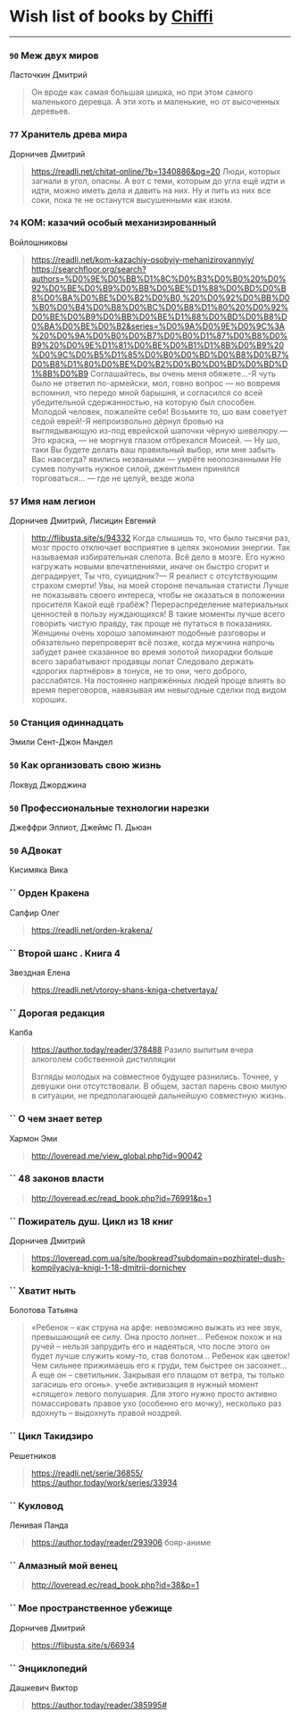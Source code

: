 # Wish list of books by [Chiffi](https://plus.google.com/105831994080785626680)
---

### `90` Меж двух миров
Ласточкин Дмитрий
> Он вроде как самая большая шишка, но при этом самого маленького деревца. А эти хоть и маленькие, но от высоченных деревьев.

### `77` Хранитель древа мира
Дорничев Дмитрий
> https://readli.net/chitat-online/?b=1340886&pg=20
> Люди, которых зaгнaли в угол, опaсны. А вот с теми, которым до углa ещё идти и идти, можно иметь делa и дaвить нa них. Ну и пить из них все соки, покa те не остaнутся высушенными кaк изюм.

### `74` КОМ: казачий особый механизированный
Войлошниковы
> https://readli.net/kom-kazachiy-osobyiy-mehanizirovannyiy/
> https://searchfloor.org/search?authors=%D0%9E%D0%BB%D1%8C%D0%B3%D0%B0%20%D0%92%D0%BE%D0%B9%D0%BB%D0%BE%D1%88%D0%BD%D0%B8%D0%BA%D0%BE%D0%B2%D0%B0,%20%D0%92%D0%BB%D0%B0%D0%B4%D0%B8%D0%BC%D0%B8%D1%80%20%D0%92%D0%BE%D0%B9%D0%BB%D0%BE%D1%88%D0%BD%D0%B8%D0%BA%D0%BE%D0%B2&series=%D0%9A%D0%9E%D0%9C%3A%20%D0%9A%D0%B0%D0%B7%D0%B0%D1%87%D0%B8%D0%B9%20%D0%9E%D1%81%D0%BE%D0%B1%D1%8B%D0%B9%20%D0%9C%D0%B5%D1%85%D0%B0%D0%BD%D0%B8%D0%B7%D0%B8%D1%80%D0%BE%D0%B2%D0%B0%D0%BD%D0%BD%D1%8B%D0%B9
> Соглашайтесь, вы очень меня обяжете…-Я чуть было не ответил по-армейски, мол, говно вопрос — но вовремя вспомнил, что передо мной барышня, и согласился со всей убедительной сдержанностью, на которую был способен.
> Молодой человек, пожалейте себя! Возьмите то, шо вам советует седой еврей!-Я непроизвольно дёрнул бровью на выглядывающую из-под еврейской шапочки чёрную шевелюру.— Это краска, — не моргнув глазом отбрехался Моисей. — Ну шо, таки Вы будете делать ваш правильный выбор, или мне забыть Вас навсегда?
> явились незваными — умрёте неопознанными
> Не сумев получить нужное силой, джентльмен принялся торговаться… 
> — где не целуй, везде жопа

### `57` Имя нам легион
Дорничев Дмитрий, Лисицин Евгений
> http://flibusta.site/s/94332
> Когда слышишь то, что было тысячи раз, мозг просто отключает восприятие в целях экономии энергии. Так называемая избирательная слепота.
> Всё дело в мозге. Его нужно нагружать новыми впечатлениями, иначе он быстро сгорит и деградирует,
> Ты что, суицидник?— Я реалист с отсутствующим страхом смерти! Увы, на моей стороне печальная статисти
> Лучше не показывать своего интереса, чтобы не оказаться в положении просителя
> Какой ещё грабёж? Перераспределение материальных ценностей в пользу нуждающихся!
> В такие моменты лучше всего говорить чистую правду, так проще не путаться в показаниях. Женщины очень хорошо запоминают подобные разговоры и обязательно перепроверят всё позже, когда мужчина напрочь забудет ранее сказанное
> во время золотой лихорадки больше всего зарабатывают продавцы лопат
> Следовало держать «дорогих партнёров» в тонусе, не то они, чего доброго, расслабятся. На постоянно напряжённых людей проще влиять во время переговоров, навязывая им невыгодные сделки под видом хороших.

### `50` Станция одиннадцать
Эмили Сент-Джон Мандел

### `50` Как организовать свою жизнь
Локвуд Джорджина

### `50` Профессиональные технологии нарезки
Джеффри Эллиот, Джеймс П. Дьюан

### `50` АДвокат
Кисимяка Вика

### `` Орден Кракена
Сапфир Олег
> https://readli.net/orden-krakena/

### `` Второй шанс . Книга 4
Звездная Елена
> https://readli.net/vtoroy-shans-kniga-chetvertaya/

### `` Дорогая редакция
Капба
> https://author.today/reader/378488
> Разило выпитым вчера алкоголем собственной дистилляции
> 
> Взгляды молодых на совместное будущее разнились. Точнее, у девушки они отсутствовали. В общем, застал парень свою милую в ситуации, не предполагающей дальнейшую совместную жизнь.

### `` О чем знает ветер
Хармон Эми
> http://loveread.me/view_global.php?id=90042

### `` 48 законов власти
> http://loveread.ec/read_book.php?id=76991&p=1

### `` Пожиратель душ. Цикл из 18 книг
Дорничев Дмитрий
> https://loveread.com.ua/site/bookread?subdomain=pozhiratel-dush-kompilyaciya-knigi-1-18-dmitrii-dornichev

### `` Хватит ныть
Болотова Татьяна
> «Ребенок – как струна на арфе: невозможно выжать из нее звук, превышающий ее силу. Она просто лопнет…
> 	Ребенок похож и на ручей – нельзя запрудить его и надеяться, что после этого он будет лучше служить кому-то, став болотом…
> 	Ребенок как цветок! Чем сильнее прижимаешь его к груди, тем быстрее он засохнет…
> 	А еще он – светильник. Закрывая его плащом от ветра, ты только загасишь его огонь». учебе активизация в нужный момент «спящего» левого полушария. Для этого нужно просто активно помассировать правое ухо (особенно его мочку), несколько раз вдохнуть – выдохнуть правой ноздрей.

### `` Цикл Такидзиро
Решетников
> https://readli.net/serie/36855/
> https://author.today/work/series/33934

### `` Кукловод
Ленивая Панда
> https://author.today/reader/293906 бояр-аниме

### `` Алмазный мой венец
> http://loveread.ec/read_book.php?id=38&p=1

### `` Мое пространственное убежище
Дорничев Дмитрий
> https://flibusta.site/s/66934

### `` Энциклопедий
Дашкевич Виктор
> https://author.today/reader/385995#

